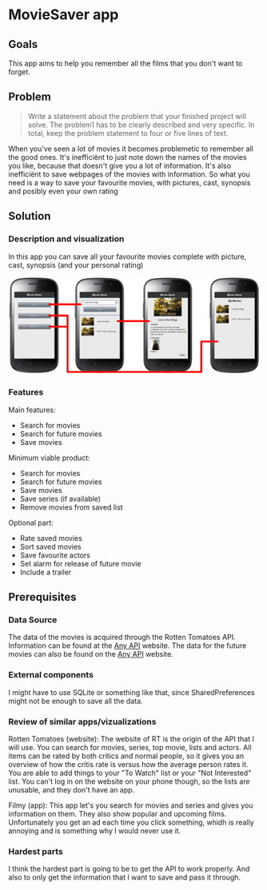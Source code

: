 # MovieSaver app

## Goals

This app aims to help you remember all the films that you don't want to forget.

## Problem

> Write a statement about the problem that your finished project will solve. 
	The problem1 has to be clearly described and very specific. In total, keep the problem statement to four or five lines of text.
	
When you've seen a lot of movies it becomes problemetic to remember all the good ones. It's inefficiënt to just note down the
names of the movies you like, because that doesn't give you a lot of information. It's also inefficiënt to save webpages of the
movies with information. So what you need is a way to save your favourite movies, with pictures, cast, synopsis and posibly
even your own rating

## Solution

### Description and visualization

In this app you can save all your favourite movies complete with picture, cast, synopsis (and your personal rating)

![](doc/Screens.png)

### Features

Main features:
- Search for movies
- Search for future movies
- Save movies

Minimum viable product:
- Search for movies
- Search for future movies
- Save movies
- Save series (if available)
- Remove movies from saved list

Optional part:
- Rate saved movies
- Sort saved movies
- Save favourite actors
- Set alarm for release of future movie
- Include a trailer

## Prerequisites
### Data Source

The data of the movies is acquired through the Rotten Tomatoes API. Information can be found at the 
[Any API](https://any-api.com/rottentomatoes_com/rottentomatoes_com/docs/Search/MoviesSearchSearch/) website. The data for
the future movies can also be found on the 
[Any API](https://any-api.com/rottentomatoes_com/rottentomatoes_com/docs/Movie_Lists/UpcomingMoviesMovieLists/) website.

### External components

I might have to use SQLite or something like that, since SharedPreferences might not be enough to save all the data.

### Review of similar apps/vizualizations

Rotten Tomatoes (website): The website of RT is the origin of the API that I will use. You can search for movies, series, 
top movie, lists and actors. All items can be rated by both critics and normal people, so it gives you an overview of how the
critis rate is versus how the average person rates it. You are able to add things to your "To Watch" list or your "Not 
Interested" list. You can't log in on the website on your phone though, so the lists are unusable, and they don't have an app.

Filmy (app): This app let's you search for movies and series and gives you information on them. They also show popular and 
upcoming films. Unfortunately you get an ad each time you click something, whidh is really annoying and is something why I would
never use it.

### Hardest parts

I think the hardest part is going to be to get the API to work properly. And also to only get the information that I want to
save and pass it through.

